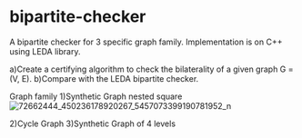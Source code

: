 # bipartite-checker
A bipartite checker for 3 specific graph family. Implementation is on C++ using LEDA library.


a)Create a certifying algorithm to check the bilaterality of a given graph G = (V, E).
b)Compare with the LEDA bipartite checker.

Graph family
1)Synthetic Graph nested square
![72662444_450236178920267_5457073399190781952_n](https://user-images.githubusercontent.com/44173610/66703301-cb29f280-ed19-11e9-8728-39d845db19f7.png)

2)Cycle Graph
3)Synthetic Graph of 4 levels
